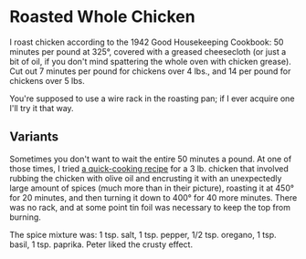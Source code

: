 # Roasted Whole Chicken

I roast chicken according to the 1942 Good Housekeeping Cookbook: 50 minutes per pound at 325°, covered with a greased cheesecloth (or just a bit of oil, if you don't mind spattering the whole oven with chicken grease).  Cut out 7 minutes per pound for chickens over 4 lbs., and 14 per pound for chickens over 5 lbs.

You're supposed to use a wire rack in the roasting pan; if I ever acquire one I'll try it that way.

## Variants

Sometimes you don't want to wait the entire 50 minutes a pound.  At one of those times, I tried [a quick-cooking recipe](http://www.food.com/recipe/moist-roasted-whole-chicken-330734) for a 3 lb. chicken that involved rubbing the chicken with olive oil and encrusting it with an unexpectedly large amount of spices (much more than in their picture), roasting it at 450° for 20 minutes, and then turning it down to 400° for 40 more minutes.  There was no rack, and at some point tin foil was necessary to keep the top from burning.

The spice mixture was: 1 tsp. salt, 1 tsp. pepper, 1/2 tsp. oregano, 1 tsp. basil, 1 tsp. paprika.  Peter liked the crusty effect.
